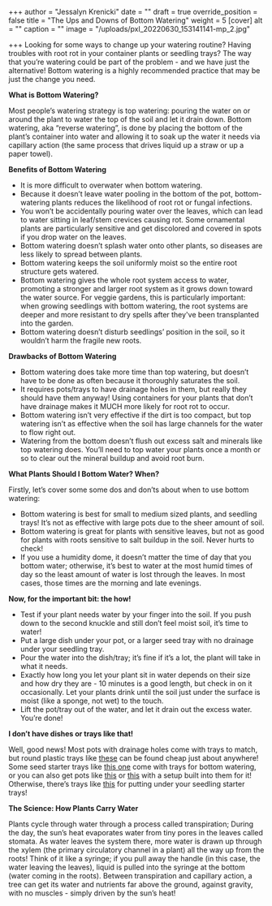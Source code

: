 +++
author = "Jessalyn Krenicki"
date = ""
draft = true
override_position = false
title = "The Ups and Downs of Bottom Watering"
weight = 5
[cover]
alt = ""
caption = ""
image = "/uploads/pxl_20220630_153141141-mp_2.jpg"

+++
Looking for some ways to change up your watering routine? Having troubles with root rot in your container plants or seedling trays? The way that you’re watering could be part of the problem - and we have just the alternative! Bottom watering is a highly recommended practice that may be just the change you need.

**What is Bottom Watering?**

Most people’s watering strategy is top watering: pouring the water on or around the plant to water the top of the soil and let it drain down. Bottom watering, aka “reverse watering”, is done by placing the bottom of the plant’s container into water and allowing it to soak up the water it needs via capillary action (the same process that drives liquid up a straw or up a paper towel).

**Benefits of Bottom Watering**

* It is more difficult to overwater when bottom watering.
* Because it doesn’t leave water pooling in the bottom of the pot, bottom-watering plants reduces the likelihood of root rot or fungal infections.
* You won’t be accidentally pouring water over the leaves, which can lead to water sitting in leaf/stem crevices causing rot. Some ornamental plants are particularly sensitive and get discolored and covered in spots if you drop water on the leaves.
* Bottom watering doesn’t splash water onto other plants, so diseases are less likely to spread between plants.
* Bottom watering keeps the soil uniformly moist so the entire root structure gets watered.
* Bottom watering gives the whole root system access to water, promoting a stronger and larger root system as it grows down toward the water source. For veggie gardens, this is particularly important: when growing seedlings with bottom watering, the root systems are deeper and more resistant to dry spells after they've been transplanted into the garden.
* Bottom watering doesn’t disturb seedlings’ position in the soil, so it wouldn’t harm the fragile new roots.

**Drawbacks of Bottom Watering**

* Bottom watering does take more time than top watering, but doesn’t have to be done as often because it thoroughly saturates the soil.
* It requires pots/trays to have drainage holes in them, but really they should have them anyway! Using containers for your plants that don’t have drainage makes it MUCH more likely for root rot to occur.
* Bottom watering isn’t very effective if the dirt is too compact, but top watering isn’t as effective when the soil has large channels for the water to flow right out.
* Watering from the bottom doesn’t flush out excess salt and minerals like top watering does. You’ll need to top water your plants once a month or so to clear out the mineral buildup and avoid root burn.

**What Plants Should I Bottom Water? When?**

Firstly, let’s cover some some dos and don’ts about when to use bottom watering:

* Bottom watering is best for small to medium sized plants, and seedling trays! It’s not as effective with large pots due to the sheer amount of soil.
* Bottom watering is great for plants with sensitive leaves, but not as good for plants with roots sensitive to salt buildup in the soil. Never hurts to check!
* If you use a humidity dome, it doesn’t matter the time of day that you bottom water; otherwise, it’s best to water at the most humid times of day so the least amount of water is lost through the leaves. In most cases, those times are the morning and late evenings.

**Now, for the important bit: the how!**

* Test if your plant needs water by your finger into the soil. If you push down to the second knuckle and still don’t feel moist soil, it’s time to water!
* Put a large dish under your pot, or a larger seed tray with no drainage under your seedling tray.
* Pour the water into the dish/tray; it’s fine if it’s a lot, the plant will take in what it needs.
* Exactly how long you let your plant sit in water depends on their size and how dry they are - 10 minutes is a good length, but check in on it occasionally. Let your plants drink until the soil just under the surface is moist (like a sponge, not wet) to the touch.
* Lift the pot/tray out of the water, and let it drain out the excess water. You’re done!

**I don’t have dishes or trays like that!**

Well, good news! Most pots with drainage holes come with trays to match, but round plastic trays like [these](https://www.amazon.com/Remiawy-Saucers-Flower-Indoor-Outdoor/dp/B07MNSPTZB/ref=sr_1_10?crid=BU01VY5LIRHQ&keywords=bottom+watering+tray&qid=1656551811&sprefix=bottom+watering+tr%2Caps%2C180&sr=8-10 "Amazon Clear Plant Saucers") can be found cheap just about anywhere! Some seed starter trays like [this one](https://www.amazon.com/Burpee-Cell-Self-Watering-Starting/dp/B00SNLOTUK/ref=sr_1_5?crid=3O164QVMNFEQT&keywords=bottom%2Bwatering%2Btray%2Bfor%2Bseedlings&qid=1656523011&sprefix=bottom%2Bwatering%2Btray%2Caps%2C102&sr=8-5&th=1 "Burpee Self-Watering Seed Starter Tray") come with trays for bottom watering, or you can also get pots like [this](https://www.amazon.com/Watering-Aerating-Reservoir-Succulents-Windowsill/dp/B07998PP1B/ref=sr_1_3_sspa?crid=1GNI8AZFS333B&keywords=bottom+watering+pot&qid=1656536746&sprefix=bottom+watering+pot%2Caps%2C66&sr=8-3-spons&psc=1&spLa=ZW5jcnlwdGVkUXVhbGlmaWVyPUFIMFZFMzQxQ01BQ0UmZW5jcnlwdGVkSWQ9QTA3MzMyODUxWU8wWVM3V1VQRkNKJmVuY3J5cHRlZEFkSWQ9QTAyMzczNzgxUTc0Q0JORVFaNjFZJndpZGdldE5hbWU9c3BfYXRmJmFjdGlvbj1jbGlja1JlZGlyZWN0JmRvTm90TG9nQ2xpY2s9dHJ1ZQ== "Amazon Self-Watering Pots") or [this](https://www.amazon.com/dp/B08SJXV1BR?ref_=cm_sw_r_cp_ud_dp_NQRX8PZJ2S1CN518BAYN "Amazon Self-Watering Pots with Clear Bottom") with a setup built into them for it! Otherwise, there’s trays like [this](https://www.amazon.com/Durable-Black-Plastic-Growing-Without/dp/B000E7MTUI/ref=sr_1_5?keywords=bottom+watering+tray&qid=1656536706&sprefix=bottom+watering%2Caps%2C98&sr=8-5 "Amazon Watering Trays for Seedling Strays") for putting under your seedling starter trays!

**The Science: How Plants Carry Water**

Plants cycle through water through a process called transpiration; During the day, the sun’s heat evaporates water from tiny pores in the leaves called stomata. As water leaves the system there, more water is drawn up through the xylem (the primary circulatory channel in a plant) all the way up from the roots! Think of it like a syringe; if you pull away the handle (in this case, the water leaving the leaves), liquid is pulled into the syringe at the bottom (water coming in the roots). Between transpiration and capillary action, a tree can get its water and nutrients far above the ground, against gravity, with no muscles - simply driven by the sun’s heat!